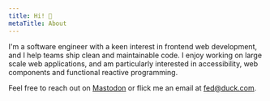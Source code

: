 ```yaml
---
title: Hi! 👋
metaTitle: About
---
```


I'm a software engineer with a keen interest in frontend web development, and I help teams ship clean and maintainable code. I enjoy working
on large scale web applications, and am particularly interested in accessibility, web components and functional reactive programming.

Feel free to reach out on [Mastodon](https://mas.to/@fed) or flick me an email at [fed@duck.com](mailto:fed@duck.com).
